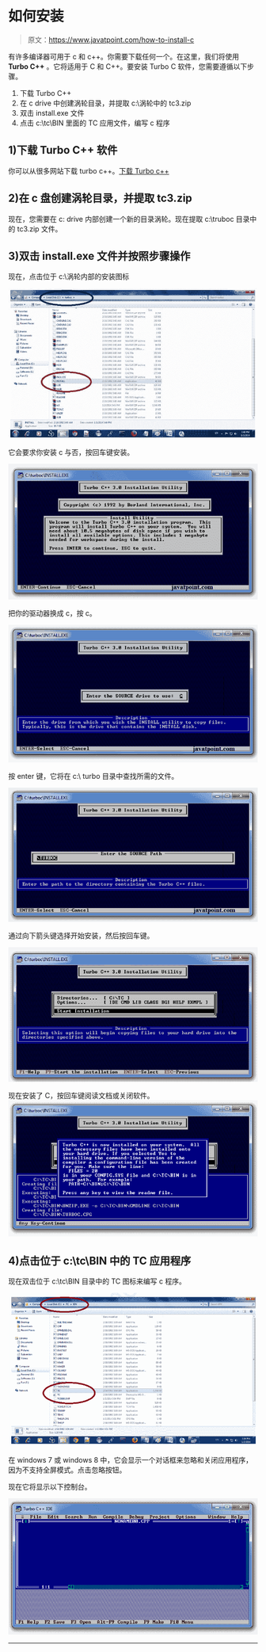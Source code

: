 # 如何安装

> 原文：<https://www.javatpoint.com/how-to-install-c>

有许多编译器可用于 c 和 c++。你需要下载任何一个。在这里，我们将使用 **Turbo C++** 。它将适用于 C 和 C++。要安装 Turbo C 软件，您需要遵循以下步骤。

1.  下载 Turbo C++
2.  在 c drive 中创建涡轮目录，并提取 c:\涡轮中的 tc3.zip
3.  双击 install.exe 文件
4.  点击 c:\tc\BIN 里面的 TC 应用文件，编写 c 程序

## 1)下载 Turbo C++ 软件

你可以从很多网站下载 turbo c++。[下载 Turbo c++](https://static.javatpoint.com/cpages/software/tc3.zip)

## 2)在 c 盘创建涡轮目录，并提取 tc3.zip

现在，您需要在 c: drive 内部创建一个新的目录涡轮。现在提取 c:\truboc 目录中的 tc3.zip 文件。

## 3)双击 install.exe 文件并按照步骤操作

现在，点击位于 c:\涡轮内部的安装图标

![install turbo c++](img/34be56209a01bcf7d7363a0aa513d4b4.png)

它会要求你安装 c 与否，按回车键安装。

![how to install  turbo c++](img/784f5b9a77a04df0df5e1648c94d52dc.png)

把你的驱动器换成 c，按 c。

![how to install turbo c](img/5bcf642ddb948fd989b8444683d40d8b.png)

按 enter 键，它将在 c:\ turbo 目录中查找所需的文件。

![how to install turbo c++](img/f6a346edae033f7177724b44e717aa9c.png)

通过向下箭头键选择开始安装，然后按回车键。

![how to install turbo c](img/ab2baf0546479aa9c0957c79b410bbf9.png)

现在安装了 C，按回车键阅读文档或关闭软件。![how to install turbo c](img/ca712a2090e314460e3c0483be1ab265.png)

## 4)点击位于 c:\tc\BIN 中的 TC 应用程序

现在双击位于 c:\tc\BIN 目录中的 TC 图标来编写 c 程序。

![tc](img/cdbc80414ab02784d5a3413650aa7134.png)

在 windows 7 或 windows 8 中，它会显示一个对话框来忽略和关闭应用程序，因为不支持全屏模式。点击忽略按钮。

现在它将显示以下控制台。

![install tc](img/b241658d425fb65870501cc0e63efc9b.png)

* * *